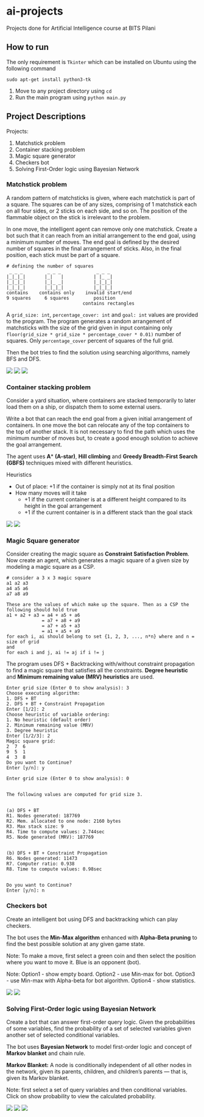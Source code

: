# ai-projects
Projects done for Artificial Intelligence course at BITS Pilani


## How to run
The only requirement is `Tkinter` which can be installed on Ubuntu using the following command
```
sudo apt-get install python3-tk
```
1. Move to any project directory using `cd`
2. Run the main program using `python main.py`


## Project Descriptions
Projects:
1. Matchstick problem
2. Container stacking problem
3. Magic square generator
4. Checkers bot
5. Solving First-Order logic using Bayesian Network


### Matchstick problem
A random pattern of matchsticks is given, where each matchstick is part of a square. The squares
can be of any sizes, comprising of 1 matchstick each on all four sides, or 2 sticks on each side,
and so on. The position of the flammable object on the stick is irrelevant to the problem.

In one move, the intelligent agent can remove only one matchstick. Create a bot such that it can
reach from an initial arrangement to the end goal, using a minimum number of moves. The end goal is
defined by the desired number of squares in the final arrangement of sticks. Also, in the final
position, each stick must be part of a square.

```
# defining the number of squares
 _ _ _         _ _ _             _ _ _
|_|_|_|       |_|   |           | |_ _|
|_|_|_|       |_|_ _|           |_|_|_|
|_|_|_|       |_|_|_|           |_|_|_|
contains    contains only    invalid start/end
9 squares     6 squares         position
                            contains rectangles
```

A `grid_size: int`, `percentage_cover: int` and `goal: int` values are provided to the program. The
program generates a random arrangement of matchsticks with the size of the grid given in
input containing only `floor(grid_size * grid_size * percentage_cover * 0.01)` number of squares.
Only `percentage_cover` percent of squares of the full grid.

Then the bot tries to find the solution using searching algorithms, namely BFS and DFS.

![](images/matchstick_1.png?raw=true)
![](images/matchstick_2.png?raw=true)
![](images/matchstick_3.png?raw=true)


### Container stacking problem
Consider a yard situation, where containers are stacked temporarily to later load them on a ship,
or dispatch them to some external users.

Write a bot that can reach the end goal from a given initial arrangement of containers. In one move
the bot can relocate any of the top containers to the top of another stack. It is not necessary to
find the path which uses the minimum number of moves but, to create a good enough solution to
achieve the goal arrangement.

The agent uses **A*** **(A-star)**, **Hill climbing** and **Greedy Breadth-First Search (GBFS)**
techniques mixed with different heuristics.

Heuristics
- Out of place: +1 if the container is simply not at its final position
- How many moves will it take
  - +1 if the current container is at a different height compared to its height in the goal arrangement
  - +1 if the current container is in a different stack than the goal stack

![](images/container_1.png?raw=true)
![](images/container_2.png?raw=true)


### Magic Square generator
Consider creating the magic square as **Constraint Satisfaction Problem**. Now create an agent,
which generates a magic square of a given size by modeling
a magic square as a CSP.
```
# consider a 3 x 3 magic square
a1 a2 a3
a4 a5 a6
a7 a8 a9

These are the values of which make up the square. Then as a CSP the following should hold true
a1 + a2 + a3 = a4 + a5 + a6
             = a7 + a8 + a9
             = a7 + a5 + a3
             = a1 + a5 + a9
for each i, ai should belong to set {1, 2, 3, ..., n*n} where and n = size of grid
and
for each i and j, ai != aj if i != j
```

The program uses DFS + Backtracking with/without constraint propagation to find a magic square that
satisfies all the constraints.
**Degree heuristic** and **Minimum remaining value (MRV) heuristics** are used.

```
Enter grid size (Enter 0 to show analysis): 3
Choose executing algorithm:
1. DFS + BT
2. DFS + BT + Constraint Propagation
Enter [1/2]: 2
Choose heuristic of variable ordering: 
1. No heuristic (default order)
2. Minimum remaining value (MRV)
3. Degree heuristic
Enter [1/2/3]: 2
Magic square grid:
2  7  6  
9  5  1  
4  3  8  
Do you want to Continue?
Enter [y/n]: y

Enter grid size (Enter 0 to show analysis): 0


The following values are computed for grid size 3.


(a) DFS + BT
R1. Nodes generated: 187769
R2. Mem. allocated to one node: 2160 bytes
R3. Max stack size: 9
R4. Time to compute values: 2.744sec
R5. Node generated (MRV): 187769


(b) DFS + BT + Constraint Propagation
R6. Nodes generated: 11473
R7. Computer ratio: 0.938
R8. Time to compute values: 0.98sec


Do you want to Continue?
Enter [y/n]: n
```


### Checkers bot
Create an intelligent bot using DFS and backtracking which can play checkers.

The bot uses the **Min-Max algorithm** enhanced with **Alpha-Beta pruning** to find the best
possible solution at any given game state.

Note: To make a move, first select a green coin and then select the position where you want to move
it. Blue is an opponent (bot).

Note: Option1 - show empty board. Option2 - use Min-max for bot. Option3 - use Min-max with
Alpha-beta for bot algorithm. Option4 - show statistics.

![](images/checkers_1.png?raw=true)
![](images/checkers_2.png?raw=true)


### Solving First-Order logic using Bayesian Network
Create a bot that can answer first-order query logic. Given the probabilities of some variables,
find the probability of a set of selected variables given
another set of selected conditional variables.

The bot uses **Bayesian Network** to model first-order logic and concept of **Markov blanket** and
chain rule.

**Markov Blanket:** A node is conditionally independent of all other nodes in the network, given
its parents, children, and children’s parents — that is,
given its Markov blanket.

Note: first select a set of query variables and then conditional variables. Click on show
probability to view the calculated probability.

![](images/bayes_1.png?raw=true)
![](images/bayes_2.png?raw=true)
![](images/bayes_3.png?raw=true)

